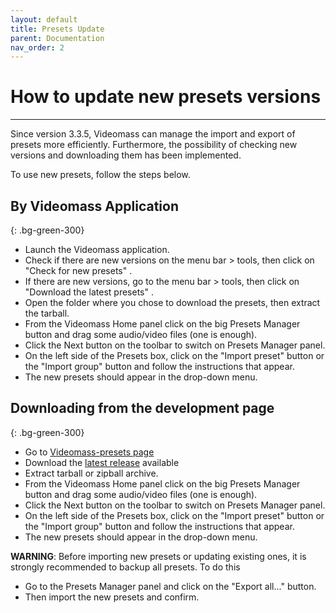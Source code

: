 ```yaml
---
layout: default
title: Presets Update
parent: Documentation
nav_order: 2
---
```


# How to update new presets versions

---

Since version 3.3.5, Videomass can manage the import and export of presets more efficiently. Furthermore, the possibility of checking new versions and downloading them has been implemented.

To use new presets, follow the steps below.

## By Videomass Application
{: .bg-green-300}

- Launch the Videomass application.
- Check if there are new versions on the menu bar > tools, then click on "Check for new presets" .
- If there are new versions, go to the menu bar > tools, then click on "Download the latest presets" .
- Open the folder where you chose to download the presets, then extract the tarball.
- From the Videomass Home panel click on the big Presets Manager button and drag some audio/video files (one is enough).
- Click the Next button on the toolbar to switch on Presets Manager panel.
- On the left side of the Presets box, click on the "Import preset" button or the "Import group" button and follow the instructions that appear.
- The new presets should appear in the drop-down menu.

## Downloading from the development page
{: .bg-green-300}

- Go to [Videomass-presets page](https://github.com/jeanslack/Videomass-presets)
- Download the [latest release](https://github.com/jeanslack/Videomass-presets/releases) available
- Extract tarball or zipball archive.
- From the Videomass Home panel click on the big Presets Manager button and drag some audio/video files (one is enough).
- Click the Next button on the toolbar to switch on Presets Manager panel.
- On the left side of the Presets box, click on the "Import preset" button or the "Import group" button and follow the instructions that appear.
- The new presets should appear in the drop-down menu.

**WARNING**: Before importing new presets or updating existing ones, it is 
strongly recommended to backup all presets. To do this

- Go to the Presets Manager panel and click on the "Export all..." button.
- Then import the new presets and confirm.
